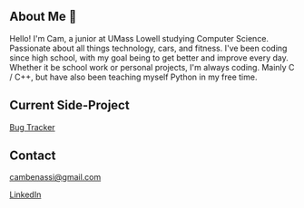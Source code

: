 ## About Me 👋

Hello! I'm Cam, a junior at UMass Lowell studying Computer Science. Passionate about all things technology, cars, and fitness. I've been coding since high school, with my goal being to get better and improve every day. Whether it be school work or personal projects, I'm always coding. Mainly C / C++, but have also been teaching myself Python in my free time. 

## Current Side-Project
[Bug Tracker](https://github.com/cambenassi/BugTracker)

## Contact
cambenassi@gmail.com

[LinkedIn](https://www.linkedin.com/in/cameron-benassi-5750861a4/)


